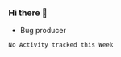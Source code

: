 ### Hi there 👋
* Bug producer
<!--START_SECTION:waka-->
```text
No Activity tracked this Week
```
<!--END_SECTION:waka-->

